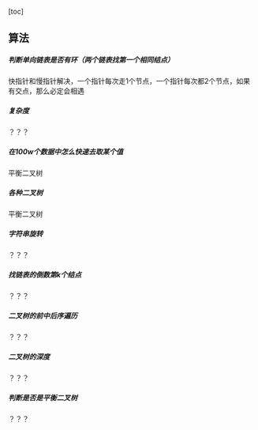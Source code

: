 [toc]
## 算法
##### 判断单向链表是否有环（两个链表找第一个相同结点）
快指针和慢指针解决，一个指针每次走1个节点，一个指针每次都2个节点，如果有交点，那么必定会相遇
##### 复杂度
？？？
##### 在100w个数据中怎么快速去取某个值
平衡二叉树
##### 各种二叉树
平衡二叉树
##### 字符串旋转
？？？
##### 找链表的倒数第k个结点
？？？
##### 二叉树的前中后序遍历
？？？
##### 二叉树的深度
？？？
##### 判断是否是平衡二叉树
？？？